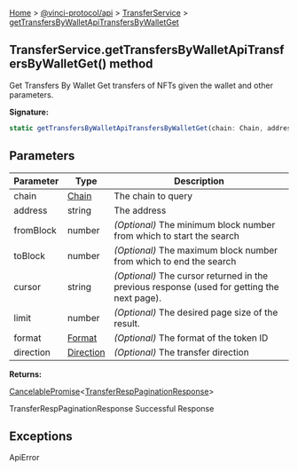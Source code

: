 [Home](./index.md) &gt; [@vinci-protocol/api](./api.md) &gt; [TransferService](./api.transferservice.md) &gt; [getTransfersByWalletApiTransfersByWalletGet](./api.transferservice.gettransfersbywalletapitransfersbywalletget.md)

## TransferService.getTransfersByWalletApiTransfersByWalletGet() method

Get Transfers By Wallet Get transfers of NFTs given the wallet and other parameters.

<b>Signature:</b>

```typescript
static getTransfersByWalletApiTransfersByWalletGet(chain: Chain, address: string, fromBlock?: number, toBlock?: number, cursor?: string, limit?: number, format?: Format, direction?: Direction): CancelablePromise<TransferRespPaginationResponse>;
```

## Parameters

| Parameter | Type                            | Description                                                                                      |
| --------- | ------------------------------- | ------------------------------------------------------------------------------------------------ |
| chain     | [Chain](./api.chain.md)         | The chain to query                                                                               |
| address   | string                          | The address                                                                                      |
| fromBlock | number                          | <i>(Optional)</i> The minimum block number from which to start the search                        |
| toBlock   | number                          | <i>(Optional)</i> The maximum block number from which to end the search                          |
| cursor    | string                          | <i>(Optional)</i> The cursor returned in the previous response (used for getting the next page). |
| limit     | number                          | <i>(Optional)</i> The desired page size of the result.                                           |
| format    | [Format](./api.format.md)       | <i>(Optional)</i> The format of the token ID                                                     |
| direction | [Direction](./api.direction.md) | <i>(Optional)</i> The transfer direction                                                         |

<b>Returns:</b>

[CancelablePromise](./api.cancelablepromise.md)<!-- -->&lt;[TransferRespPaginationResponse](./api.transferresppaginationresponse.md)<!-- -->&gt;

TransferRespPaginationResponse Successful Response

## Exceptions

ApiError
